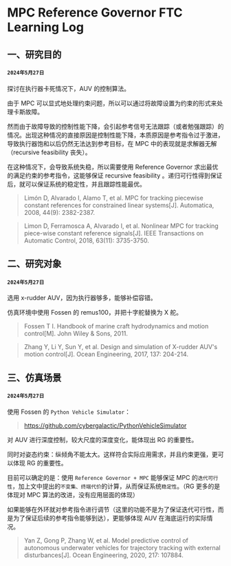 # MPC Reference Governor FTC Learning Log

## 一、研究目的

#### `2024年5月27日 `

探讨在执行器卡死情况下，AUV 的控制算法。

由于 MPC 可以显式地处理约束问题，所以可以通过将故障设置为约束的形式来处理卡斯故障。

然而由于故障导致的控制性能下降，会引起参考信号无法跟踪（或者勉强跟踪）的情况。出现这种情况的直接原因是控制性能下降，本质原因是参考指令过于激进，导致执行器饱和以后仍然无法达到参考目标，在 MPC 中的表现就是求解器无解（recursive feasibility 丧失）。

在这种情况下，会导致系统失稳，所以需要使用 Reference Governor 求出最优的满足约束的参考指令，这能够保证 recursive feasibility 。递归可行性得到保证后，就可以保证系统的稳定性，并且跟踪性能最优。

> Limón D, Alvarado I, Alamo T, et al. MPC for tracking piecewise constant references for constrained linear systems[J]. Automatica, 2008, 44(9): 2382-2387.

> Limon D, Ferramosca A, Alvarado I, et al. Nonlinear MPC for tracking piece-wise constant reference signals[J]. IEEE Transactions on Automatic Control, 2018, 63(11): 3735-3750.

## 二、研究对象

#### `2024年5月27日 `

选用 x-rudder AUV，因为执行器够多，能够补偿容错。

仿真环境中使用 Fossen 的 remus100，并把十字舵替换为 X 舵。

> Fossen T I. Handbook of marine craft hydrodynamics and motion control[M]. John Wiley & Sons, 2011.

> Zhang Y, Li Y, Sun Y, et al. Design and simulation of X-rudder AUV's motion control[J]. Ocean Engineering, 2017, 137: 204-214.

## 三、仿真场景

#### `2024年5月27日 `

使用 Fossen 的 `Python Vehicle Simulator`：

> https://github.com/cybergalactic/PythonVehicleSimulator



对 AUV 进行深度控制，较大尺度的深度变化，能体现出 RG 的重要性。

同时对姿态约束：纵倾角不能太大。这样符合实际应用需求，并且约束更强，更可以体现 RG 的重要性。



目前可以确定的是：使用 `Reference Governor + MPC` 能够保证 MPC 的`迭代可行性`，加上文中提出的`不变集、终端代价`的计算，从而保证系统`稳定性`。（RG 更多的是体现对 MPC 算法的改进，没有应用层面的体现）

如果能够在外环就对参考指令进行调节（这里的功能不是为了保证迭代可行性，而是为了保证后续的参考指令能够到达），更能够体现 AUV 在海底运行的实际情况。

> Yan Z, Gong P, Zhang W, et al. Model predictive control of autonomous underwater vehicles for trajectory tracking with external disturbances[J]. Ocean Engineering, 2020, 217: 107884.